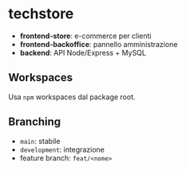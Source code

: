 # techstore

- **frontend-store**: e-commerce per clienti
- **frontend-backoffice**: pannello amministrazione
- **backend**: API Node/Express + MySQL

## Workspaces
Usa `npm` workspaces dal package root.

## Branching
- `main`: stabile
- `development`: integrazione
- feature branch: `feat/<nome>`